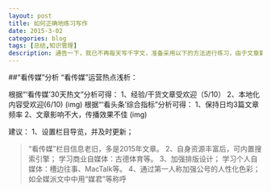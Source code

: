 ```yaml
---
layout: post
title: 如何正确地练习写作
date: 2015-3-02
categories: blog
tags: [总结,知识管理]
description: 通告一下，我已不再每天写千字文，准备采用以下的方法进行练习，由于文章篇幅较长，链接较多，建议到简书或博客进行阅读。
---
```

##“看传媒”分析
“看传媒”运营热点浅析：

根据“‘看传媒’30天热文”分析可得：
1、经验/干货文章受欢迎（5/10）
2、本地化内容受欢迎(6/10)
(img)
根据“‘看头条’综合指标”分析可得：
1、保持日均3篇文章频率
2、文章影响不大，传播效果不佳
(img)

建议：
1、设置栏目导览，并及时更新；
>“看传媒”栏目信息老旧，多是2015年文章。
2、自身资源丰富后，可内置搜索引擎；
>学习商业自媒体：古德体育等。
3、加强排版设计；
>学习个人自媒体：槽边往事、MacTalk等。
4、通过第一人称加强公号的人性化色彩；
>如全媒派文中中用“媒君”等称呼



